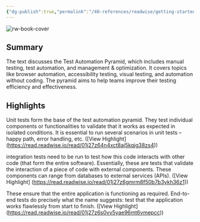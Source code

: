 ```yaml
---
{"dg-publish":true,"permalink":"/40-references/readwise/getting-started-with-the-test-automation-pyramid-browser-stack/","tags":["rw/articles"]}
---
```


![rw-book-cover](https://browserstack.wpenginepowered.com/wp-content/uploads/2022/10/How-to-jumpstart-a-Test-Automation-Pyramid.png)

## Summary

The text discusses the Test Automation Pyramid, which includes manual testing, test automation, and management & optimization. It covers topics like browser automation, accessibility testing, visual testing, and automation without coding. The pyramid aims to help teams improve their testing efficiency and effectiveness.

## Highlights

Unit tests form the base of the test automation pyramid. They test individual components or functionalities to validate that it works as expected in isolated conditions. It is essential to run several scenarios in unit tests – happy path, error handling, etc. ([View Highlight] (https://read.readwise.io/read/01j27z64n4xct8aj5kqjg38zs4))


integration tests need to be run to test how this code interacts with other code (that form the entire software). Essentially, these are tests that validate the interaction of a piece of code with external components. These components can range from databases to external services (APIs). ([View Highlight] (https://read.readwise.io/read/01j27z6gmrm8f50b7b3ykh36z1))


These ensure that the entire application is functioning as required. End-to-end tests do precisely what the name suggests: test that the application works flawlessly from start to finish. ([View Highlight] (https://read.readwise.io/read/01j27z6s0vv5yae96mt6vmepcc))


